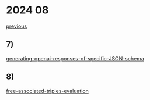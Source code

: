 # 2024 08

[previous](2024-07.md)

## 7)
[generating-openai-responses-of-specific-JSON-schema](../../topics/code/know-how/generating-openai-responses-of-specific-JSON-schema.md)

## 8)
[free-associated-triples-evaluation](../../topics/master-thesis/evaluation/free-associated-triples-evaluation.md)